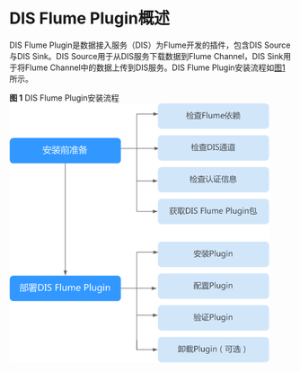 # DIS Flume Plugin概述<a name="dgc_01_0227"></a>

DIS Flume Plugin是数据接入服务（DIS）为Flume开发的插件，包含DIS Source与DIS Sink。DIS Source用于从DIS服务下载数据到Flume Channel，DIS Sink用于将Flume Channel中的数据上传到DIS服务。DIS Flume Plugin安装流程如[图1](#zh-cn_topic_0120206082_fig173115413564)所示。

**图 1**  DIS Flume Plugin安装流程<a name="zh-cn_topic_0120206082_fig173115413564"></a>  
![](figures/DIS-Flume-Plugin安装流程.png "DIS-Flume-Plugin安装流程")

